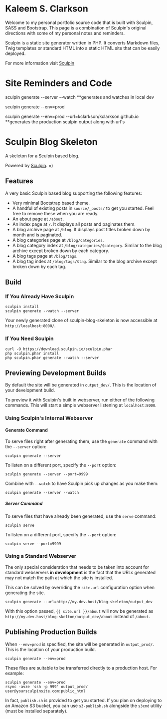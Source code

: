 <h1>Kaleem S. Clarkson</h1>

<p>Welcome to my personal portfolio source code that is built with Sculpin, SASS and Bootstrap. This page is a combination of Sculpin's original directions with some of my personal notes and reminders.</p>

<p>Sculpin is a static site generator written in PHP. It converts Markdown files, Twig templates or standard HTML into a static HTML site that can be easily deployed.</p>

<p>For more information visit <a href="https://sculpin.io/">Sculpin</a></p>

<h1>Site Reminders and Code</h1>

<p>sculpin generate --server --watch
**generates and watches in local dev</p>

<p>sculpin generate --env=prod</p>

<p>sculpin generate --env=prod --url=kclarkson/kclarkson.github.io
**generates the production sculpin output along with url's</p>

<h1>Sculpin Blog Skeleton</h1>

<p>A skeleton for a Sculpin based blog.</p>

<p>Powered by <a href="http://sculpin.io">Sculpin</a>. =)</p>

<h2>Features</h2>

<p>A very basic Sculpin based blog supporting the following features:</p>

<ul>
<li>Very minimal Bootstrap based theme.</li>
<li>A handful of existing posts in <code>source/_posts/</code> to get you started. Feel
free to remove these when you are ready.</li>
<li>An about page at <code>/about</code>.</li>
<li>An index page at <code>/</code>. It displays all posts and paginates them.</li>
<li>A blog archive page at <code>/blog</code>. It displays post titles broken down by
month and is paginated.</li>
<li>A blog categories page at <code>/blog/categories</code>.</li>
<li>A blog category index at <code>/blog/categories/$category</code>. Similar to the blog
archive except broken down by each category.</li>
<li>A blog tags page at <code>/blog/tags</code>.</li>
<li>A blog tag index at <code>/blog/tags/$tag</code>. Similar to the blog archive
except broken down by each tag.</li>
</ul>

<h2>Build</h2>

<h3>If You Already Have Sculpin</h3>

<pre><code>sculpin install
sculpin generate --watch --server
</code></pre>

<p>Your newly generated clone of sculpin-blog-skeleton is now
accessible at <code>http://localhost:8000/</code>.</p>

<h3>If You Need Sculpin</h3>

<pre><code>curl -O https://download.sculpin.io/sculpin.phar
php sculpin.phar install
php sculpin.phar generate --watch --server
</code></pre>

<h2>Previewing Development Builds</h2>

<p>By default the site will be generated in <code>output_dev/</code>. This is the location
of your development build.</p>

<p>To preview it with Sculpin's built in webserver, run either of the following
commands. This will start a simple webserver listening at <code>localhost:8000</code>.</p>

<h3>Using Sculpin's Internal Webserver</h3>

<h4>Generate Command</h4>

<p>To serve files right after generating them, use the <code>generate</code> command with
the <code>--server</code> option:</p>

<pre><code>sculpin generate --server
</code></pre>

<p>To listen on a different port, specify the <code>--port</code> option:</p>

<pre><code>sculpin generate --server --port=9999
</code></pre>

<p>Combine with <code>--watch</code> to have Sculpin pick up changes as you make them:</p>

<pre><code>sculpin generate --server --watch
</code></pre>

<h5>Server Command</h5>

<p>To serve files that have already been generated, use the <code>serve</code> command:</p>

<pre><code>sculpin serve
</code></pre>

<p>To listen on a different port, specify the <code>--port</code> option:</p>

<pre><code>sculpin serve --port=9999
</code></pre>

<h3>Using a Standard Webserver</h3>

<p>The only special consideration that needs to be taken into account for standard
webservers <strong>in development</strong> is the fact that the URLs generated may not match
the path at which the site is installed.</p>

<p>This can be solved by overriding the <code>site.url</code> configuration option when
generating the site.</p>

<pre><code>sculpin generate --url=http://my.dev.host/blog-skeleton/output_dev
</code></pre>

<p>With this option passed, <code>{{ site.url }}/about</code> will now be generated as
<code>http://my.dev.host/blog-skelton/output_dev/about</code> instead of <code>/about</code>.</p>

<h2>Publishing Production Builds</h2>

<p>When <code>--env=prod</code> is specified, the site will be generated in <code>output_prod/</code>. This
is the location of your production build.</p>

<pre><code>sculpin generate --env=prod
</code></pre>

<p>These files are suitable to be transferred directly to a production host. For example:</p>

<pre><code>sculpin generate --env=prod
rsync -avze 'ssh -p 999' output_prod/ user@yoursculpinsite.com:public_html
</code></pre>

<p>In fact, <code>publish.sh</code> is provided to get you started. If you plan on deploying to an
Amazon S3 bucket, you can use <code>s3-publish.sh</code> alongside the <code>s3cmd</code> utility (must be
installed separately).</p>

